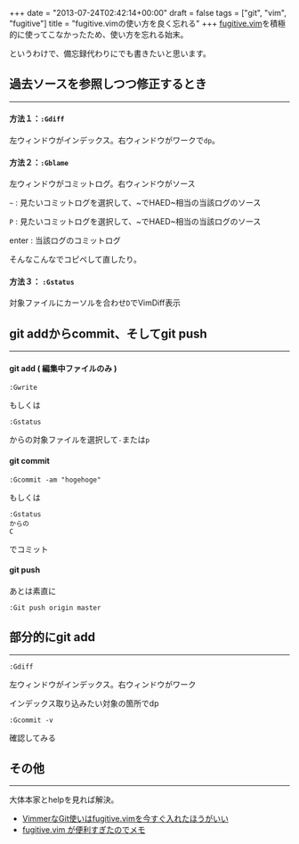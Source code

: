 +++
date = "2013-07-24T02:42:14+00:00"
draft = false
tags = ["git", "vim", "fugitive"]
title = "fugitive.vimの使い方を良く忘れる"
+++
[fugitive.vim](https://github.com/tpope/vim-fugitive)を積極的に使ってこなかったため、使い方を忘れる始末。

というわけで、備忘録代わりにでも書きたいと思います。


## 過去ソースを参照しつつ修正するとき
***

#### 方法１：`:Gdiff`

左ウィンドウがインデックス。右ウィンドウがワークで`dp`。

#### 方法２：`:Gblame`

左ウィンドウがコミットログ。右ウィンドウがソース

`~` : 見たいコミットログを選択して、~でHAED~相当の当該ログのソース

`P` : 見たいコミットログを選択して、~でHAED~相当の当該ログのソース

enter : 当該ログのコミットログ

そんなこんなでコピペして直したり。

#### 方法３： `:Gstatus`

対象ファイルにカーソルを合わせ`D`でVimDiff表示


## git addからcommit、そしてgit push
***

#### git add ( 編集中ファイルのみ )

	:Gwrite
	
もしくは

	:Gstatus

からの対象ファイルを選択して`-`または`p`

#### git commit

	:Gcommit -am "hogehoge"

もしくは

	:Gstatus
	からの
	C

でコミット

#### git push

あとは素直に

	:Git push origin master


## 部分的にgit add
***

	:Gdiff

左ウィンドウがインデックス。右ウィンドウがワーク

インデックス取り込みたい対象の箇所でdp

	:Gcommit -v
	
確認してみる


## その他
***

大体本家とhelpを見れば解決。

* [VimmerなGit使いはfugitive.vimを今すぐ入れたほうがいい](http://yuku-tech.hatenablog.com/entry/20110427/1303868482)
* [fugitive.vim が便利すぎたのでメモ](http://cohama.hateblo.jp/entry/20120317/1331978764)